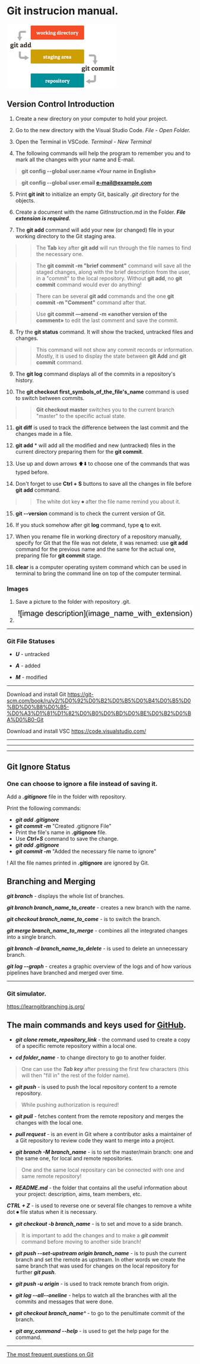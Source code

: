 # Git instrucion manual.  

![AboutGit](SchemeM'sE.png)

## Version Control Introduction

1. Create a new directory on your computer to hold your project. 

2. Go to the new directory with the Visual Studio Code. 
*File - Open Folder.*

3. Open the Terminal in VSCode. 
*Terminal - New Terminal*

4. The following commands will help the program to remember you and to mark all the changes with your name and E-mail.

> **git config --global user.name «Your name in English»**

> **git config --global user.email e-mail@example.com**

5. Print **git init** to initialize an empty Git, basically *.git* directory for the objects.

6. Create a document with the name GitInstruction.md in the Folder.
***File extension is required.***

7. The **git add** command will add your new (or changed) file in your working directory to the Git staging area.

>> The **Tab** key after **git add** will run through the file names to find the necessary one.

>> The **git commit -m "brief comment"** command will save all the staged changes, along with the brief description from the user, in a "commit" to the local repository.
Without **git add**, no **git commit** command would ever do anything!

>> There can be several **git add** commands and the one **git commit -m "Comment"** command after that.

>> Use **git commit —amend -m «another version of the comment»** to edit the last comment and save the commit.

8. Try the **git status** command. It will show the tracked, untracked files and changes.

>> This command will not show any commit records or information. Mostly, it is used to display the state between **git Add** and **git commit** command.

9. The **git log** command displays all of the commits in a repository's history.


10. The **git checkout first_symbols_of_the_file's_name** command is used to switch between commits.

>> **Git checkout master** switches you to the current branch "master" to the specific actual state.

11. **git diff** is used to track the difference between the last commit and the changes made in a file. 

12. **git add** * will add all the modified and new (untracked) files in the current directory preparing them for the **git commit**.

13. Use up and down arrows ⬆️⬇️ to choose one of the commands that was typed before.

14. Don't forget to use **Ctrl + S** buttons to save all the changes in file before **git add** command. 

>> The white dot key ⏺ after the file name remind you about it.

15. **git --version** command is to check the current version of Git. 

16. If you stuck somehow after git **log** command, type **q** to exit.

17. When you rename file in working directory of a repository manually, specify for Git that the file was not delete, it was renamed: use **git add** command for the previous name and the same for the actual one, preparing file for **git commit** stage. 

18. **clear** is a computer operating system command which can be used in terminal to bring the command line on top of the computer terminal. 

### Images
1. Save a picture to the folder with repository .git.
2. ![MarkDown to insert an image](MD_image.jpg) 

***
 
### Git File Statuses

* ***U*** - untracked

* ***A*** - added

* ***M*** - modified

***
Download and install Git <https://git-scm.com/book/ru/v2/%D0%92%D0%B2%D0%B5%D0%B4%D0%B5%D0%BD%D0%B8%D0%B5-%D0%A3%D1%81%D1%82%D0%B0%D0%BD%D0%BE%D0%B2%D0%BA%D0%B0-Git>

Download and install VSC <https://code.visualstudio.com/>

***
***
***

## Git Ignore Status 

### One can choose to ignore a file instead of saving it.

Add a ***.gitignore*** file in the folder with repository.

Print the following commands:

- ***git add .gitignore***
- ***git commit -m*** "Created .gitignore File"
- Print the file's name in **.gitignore** file.
- Use ***Ctrl+S*** command to save the change.
- ***git add .gitignore***
- ***git commit -m*** "Added the necessary file name to ignore"

! All the file names printed in **.gitignore** are ignored by Git.

## Branching and Merging

***git branch*** - displays the whole list of branches.

***git branch branch_name_to_create*** - creates a new branch with the name.

***git checkout branch_name_to_come*** - is to switch the branch.

***git merge branch_name_to_merge*** - combines all the integrated changes into a single branch.

***git branch -d branch_name_to_delete*** - is used to delete an unnecessary branch.

***git log --graph*** - creates a graphic overview of the logs and of how various pipelines have branched and merged over time.

***

### Git simulator.

<https://learngitbranching.js.org/>

## The main commands and keys used for [GitHub](https://github.com).

* ***git clone remote_repository_link*** - the command used to create a copy of a specific remote repository within a local one.

* ***cd folder_name*** - to change directory to go to another folder.
> One can use the ***Tab key*** after pressing the first few characters (this will then "fill in" the rest of the folder name).

* ***git push*** - is used to push the local repository content to a remote repository. 

> While pushing authorization is required!

* ***git pull*** - fetches content from the remote repository and merges the changes with the local one. 

* ***pull request*** - is an event in Git where a contributor asks a maintainer of a Git repository to review code they want to merge into a project. 

* ***git branch -M branch_name*** - is to set the master/main branch: one and the same one, for local and remote repositories.

> One and the same local repositary can be connected with one and same remote repository!

* ***README.md*** - the folder that contains all the useful information about your project: description, aims, team members, etc.

***CTRL + Z*** - is used to reverse one or several file changes to remove a white dot ⏺ file status when it is necessary.

* ***git checkout -b branch_name*** - is to set and move to a side branch.

> It is important to add the changes and to make a ***git commit*** command before moving to another side branch!

* ***git push --set-upstream origin branch_name*** - is to push the current branch and set the remote as upstream. In other words we create the same branch that was used for changes on the local repository for further ***git push***.

* ***git push -u origin*** - is used to track remote branch from origin.

* ***git log --all--oneline*** - helps to watch all the branches with all the commits and messages that were done.

 * ***git checkout branch_name^*** - to go to the penultimate commit of the branch.

 * ***git any_command --help*** - is used to get the help page for the command.

 ***
 [The most frequent questions on Git ](https://gb.ru/posts/soveti-pro-git)






